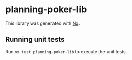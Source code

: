 # planning-poker-lib

This library was generated with [Nx](https://nx.dev).

## Running unit tests

Run `nx test planning-poker-lib` to execute the unit tests.
